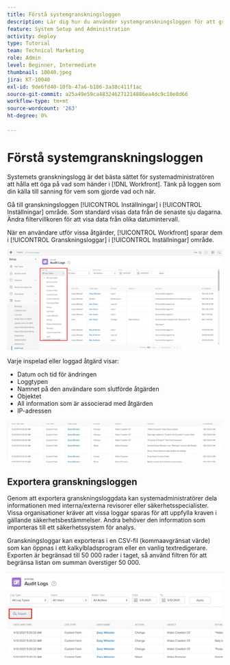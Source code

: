 ```yaml
---
title: Förstå systemgranskningsloggen
description: Lär dig hur du använder systemgranskningsloggen för att granska när ändringar gjorts och när objekt ska tas bort.
feature: System Setup and Administration
activity: deploy
type: Tutorial
team: Technical Marketing
role: Admin
level: Beginner, Intermediate
thumbnail: 10040.jpeg
jira: KT-10040
exl-id: 9de6fd40-10fb-47a6-b186-3a38c411f1ac
source-git-commit: a25a49e59ca483246271214886ea4dc9c10e8d66
workflow-type: tm+mt
source-wordcount: '263'
ht-degree: 0%

---
```


# Förstå systemgranskningsloggen

Systemets granskningslogg är det bästa sättet för systemadministratören att hålla ett öga på vad som händer i [!DNL Workfront]. Tänk på loggen som din källa till sanning för vem som gjorde vad och när.

Gå till granskningsloggen [!UICONTROL Inställningar] i [!UICONTROL Inställningar] område. Som standard visas data från de senaste sju dagarna. Ändra filtervillkoren för att visa data från olika datumintervall.

När en användare utför vissa åtgärder, [!UICONTROL Workfront] sparar dem i [!UICONTROL Granskningsloggar] i [!UICONTROL Inställningar] område.

![[!UICONTROL Loggtyp] nedrullningsbar meny på [!UICONTROL Granskningsloggar] sida in [!UICONTROL Inställningar]](assets/admin-fund-audit-log-1.png)

Varje inspelad eller loggad åtgärd visar:

* Datum och tid för ändringen
* Loggtypen
* Namnet på den användare som slutförde åtgärden
* Objektet
* All information som är associerad med åtgärden
* IP-adressen

![[!UICONTROL Granskningslogg] list](assets/admin-fund-audit-log-2.JPG)

## Exportera granskningsloggen

Genom att exportera granskningsloggdata kan systemadministratörer dela informationen med interna/externa revisorer eller säkerhetsspecialister. Vissa organisationer kräver att vissa loggar sparas för att uppfylla kraven i gällande säkerhetsbestämmelser. Andra behöver den information som importeras till ett säkerhetssystem för analys.

Granskningsloggar kan exporteras i en CSV-fil (kommaavgränsat värde) som kan öppnas i ett kalkylbladsprogram eller en vanlig textredigerare. Exporten är begränsad till 50 000 rader i taget, så använd filtren för att begränsa listan om summan överstiger 50 000.

![[!UICONTROL Exportera] knapp på [!UICONTROL Granskningsloggar] page](assets/admin-fund-audit-log-3.png)

<!---
learn more URLs
Audit logs
Managing audit logs
--->
